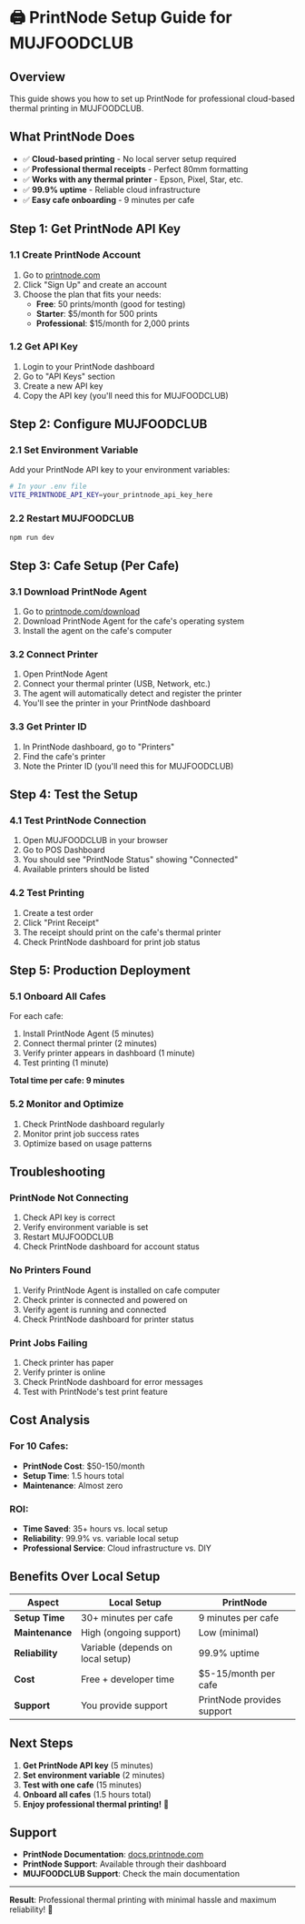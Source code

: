 # 🖨️ PrintNode Setup Guide for MUJFOODCLUB

## Overview
This guide shows you how to set up PrintNode for professional cloud-based thermal printing in MUJFOODCLUB.

## What PrintNode Does
- ✅ **Cloud-based printing** - No local server setup required
- ✅ **Professional thermal receipts** - Perfect 80mm formatting
- ✅ **Works with any thermal printer** - Epson, Pixel, Star, etc.
- ✅ **99.9% uptime** - Reliable cloud infrastructure
- ✅ **Easy cafe onboarding** - 9 minutes per cafe

## Step 1: Get PrintNode API Key

### 1.1 Create PrintNode Account
1. Go to [printnode.com](https://www.printnode.com)
2. Click "Sign Up" and create an account
3. Choose the plan that fits your needs:
   - **Free**: 50 prints/month (good for testing)
   - **Starter**: $5/month for 500 prints
   - **Professional**: $15/month for 2,000 prints

### 1.2 Get API Key
1. Login to your PrintNode dashboard
2. Go to "API Keys" section
3. Create a new API key
4. Copy the API key (you'll need this for MUJFOODCLUB)

## Step 2: Configure MUJFOODCLUB

### 2.1 Set Environment Variable
Add your PrintNode API key to your environment variables:

```bash
# In your .env file
VITE_PRINTNODE_API_KEY=your_printnode_api_key_here
```

### 2.2 Restart MUJFOODCLUB
```bash
npm run dev
```

## Step 3: Cafe Setup (Per Cafe)

### 3.1 Download PrintNode Agent
1. Go to [printnode.com/download](https://www.printnode.com/download)
2. Download PrintNode Agent for the cafe's operating system
3. Install the agent on the cafe's computer

### 3.2 Connect Printer
1. Open PrintNode Agent
2. Connect your thermal printer (USB, Network, etc.)
3. The agent will automatically detect and register the printer
4. You'll see the printer in your PrintNode dashboard

### 3.3 Get Printer ID
1. In PrintNode dashboard, go to "Printers"
2. Find the cafe's printer
3. Note the Printer ID (you'll need this for MUJFOODCLUB)

## Step 4: Test the Setup

### 4.1 Test PrintNode Connection
1. Open MUJFOODCLUB in your browser
2. Go to POS Dashboard
3. You should see "PrintNode Status" showing "Connected"
4. Available printers should be listed

### 4.2 Test Printing
1. Create a test order
2. Click "Print Receipt"
3. The receipt should print on the cafe's thermal printer
4. Check PrintNode dashboard for print job status

## Step 5: Production Deployment

### 5.1 Onboard All Cafes
For each cafe:
1. Install PrintNode Agent (5 minutes)
2. Connect thermal printer (2 minutes)
3. Verify printer appears in dashboard (1 minute)
4. Test printing (1 minute)

**Total time per cafe: 9 minutes**

### 5.2 Monitor and Optimize
1. Check PrintNode dashboard regularly
2. Monitor print job success rates
3. Optimize based on usage patterns

## Troubleshooting

### PrintNode Not Connecting
1. Check API key is correct
2. Verify environment variable is set
3. Restart MUJFOODCLUB
4. Check PrintNode dashboard for account status

### No Printers Found
1. Verify PrintNode Agent is installed on cafe computer
2. Check printer is connected and powered on
3. Verify agent is running and connected
4. Check PrintNode dashboard for printer status

### Print Jobs Failing
1. Check printer has paper
2. Verify printer is online
3. Check PrintNode dashboard for error messages
4. Test with PrintNode's test print feature

## Cost Analysis

### For 10 Cafes:
- **PrintNode Cost**: $50-150/month
- **Setup Time**: 1.5 hours total
- **Maintenance**: Almost zero

### ROI:
- **Time Saved**: 35+ hours vs. local setup
- **Reliability**: 99.9% vs. variable local setup
- **Professional Service**: Cloud infrastructure vs. DIY

## Benefits Over Local Setup

| Aspect | Local Setup | PrintNode |
|--------|-------------|-----------|
| **Setup Time** | 30+ minutes per cafe | 9 minutes per cafe |
| **Maintenance** | High (ongoing support) | Low (minimal) |
| **Reliability** | Variable (depends on local setup) | 99.9% uptime |
| **Cost** | Free + developer time | $5-15/month per cafe |
| **Support** | You provide support | PrintNode provides support |

## Next Steps

1. **Get PrintNode API key** (5 minutes)
2. **Set environment variable** (2 minutes)
3. **Test with one cafe** (15 minutes)
4. **Onboard all cafes** (1.5 hours total)
5. **Enjoy professional thermal printing!** 🎉

## Support

- **PrintNode Documentation**: [docs.printnode.com](https://docs.printnode.com)
- **PrintNode Support**: Available through their dashboard
- **MUJFOODCLUB Support**: Check the main documentation

---

**Result**: Professional thermal printing with minimal hassle and maximum reliability! 🚀
